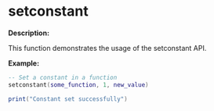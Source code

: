 # setconstant

**Description:**

This function demonstrates the usage of the setconstant API.

**Example:**

```lua
-- Set a constant in a function
setconstant(some_function, 1, new_value)

print("Constant set successfully")
```
